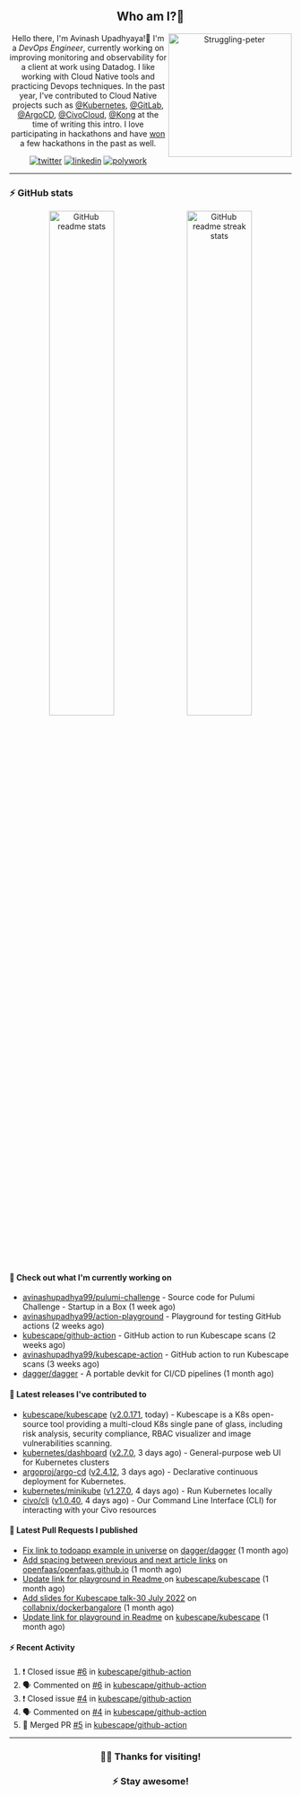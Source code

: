 <div align='center'>
  
## Who am I?🤔

<img align="right" width="220" src="https://media.giphy.com/media/YFkpsHWCsNUUo/giphy.gif" alt="Struggling-peter" />

Hello there, I'm Avinash Upadhyaya!👋 I'm a _DevOps Engineer_, currently working on improving monitoring and observability for a client at work using Datadog. I like working with Cloud Native tools and practicing Devops techniques. In the past year, I've contributed to Cloud Native projects such as [@Kubernetes](https://github.com/pulls?q=is%3Apr+author%3Aavinashupadhya99+archived%3Afalse+user%3Akubernetes), [@GitLab](https://gitlab.com/groups/gitlab-org/-/merge_requests?scope=all&state=all&author_username=avinashupadhya99), [@ArgoCD](https://github.com/pulls?q=is%3Apr+author%3Aavinashupadhya99+archived%3Afalse+user%3Aargoproj), [@CivoCloud](https://github.com/pulls?q=is%3Apr+author%3Aavinashupadhya99+archived%3Afalse+user%3Acivo), [@Kong](https://github.com/pulls?q=is%3Apr+author%3Aavinashupadhya99+archived%3Afalse+user%3AKong) at the time of writing this intro. I love participating in hackathons and have [won](https://devpost.com/avinashupadhya99) a few hackathons in the past as well.


[![twitter](https://img.shields.io/badge/-@avinash__ukr-%231DA1F2?style=for-the-badge&logo=twitter&logoColor=ffffff)](https://twitter.com/avinash_ukr)
[![linkedin](https://img.shields.io/badge/-Avinash%20Upadhyaya-%230A67C3?style=for-the-badge&logo=linkedin&logoColor=ffffff)](https://www.linkedin.com/in/avinash-upadhyaya/)
[![polywork](https://img.shields.io/badge/-@avinashupadhya99-%23338BFF?style=for-the-badge&logo=polywork&logoColor=ffffff)](https://www.polywork.com/avinashupadhya99)

---

</div>

### ⚡ GitHub stats

<p align="center">
  <img width="48%" src="https://github-readme-stats.vercel.app/api?username=avinashupadhya99&show_icons=true&theme=tokyonight" alt="GitHub readme stats" />
  <img width="48%" src="https://github-readme-streak-stats.herokuapp.com?user=avinashupadhya99&theme=dark&hide_border=true&date_format=M%20j%5B%2C%20Y%5D" alt="GitHub readme streak stats" />
</p>

#### 👷 Check out what I'm currently working on

- [avinashupadhya99/pulumi-challenge](https://github.com/avinashupadhya99/pulumi-challenge) - Source code for Pulumi Challenge - Startup in a Box (1 week ago)
- [avinashupadhya99/action-playground](https://github.com/avinashupadhya99/action-playground) - Playground for testing GitHub actions (2 weeks ago)
- [kubescape/github-action](https://github.com/kubescape/github-action) - GitHub action to run Kubescape scans (2 weeks ago)
- [avinashupadhya99/kubescape-action](https://github.com/avinashupadhya99/kubescape-action) - GitHub action to run Kubescape scans (3 weeks ago)
- [dagger/dagger](https://github.com/dagger/dagger) - A portable devkit for CI/CD pipelines (1 month ago)

#### 🔭 Latest releases I've contributed to

- [kubescape/kubescape](https://github.com/kubescape/kubescape) ([v2.0.171](https://github.com/kubescape/kubescape/releases/tag/v2.0.171), today) - Kubescape is a K8s open-source tool providing a multi-cloud K8s single pane of glass, including risk analysis, security compliance, RBAC visualizer and image vulnerabilities scanning. 
- [kubernetes/dashboard](https://github.com/kubernetes/dashboard) ([v2.7.0](https://github.com/kubernetes/dashboard/releases/tag/v2.7.0), 3 days ago) - General-purpose web UI for Kubernetes clusters
- [argoproj/argo-cd](https://github.com/argoproj/argo-cd) ([v2.4.12](https://github.com/argoproj/argo-cd/releases/tag/v2.4.12), 3 days ago) - Declarative continuous deployment for Kubernetes.
- [kubernetes/minikube](https://github.com/kubernetes/minikube) ([v1.27.0](https://github.com/kubernetes/minikube/releases/tag/v1.27.0), 4 days ago) - Run Kubernetes locally
- [civo/cli](https://github.com/civo/cli) ([v1.0.40](https://github.com/civo/cli/releases/tag/v1.0.40), 4 days ago) - Our Command Line Interface (CLI) for interacting with your Civo resources

#### 🔨 Latest Pull Requests I published

- [Fix link to todoapp example in universe](https://github.com/dagger/dagger/pull/2940) on [dagger/dagger](https://github.com/dagger/dagger) (1 month ago)
- [Add spacing between previous and next article links](https://github.com/openfaas/openfaas.github.io/pull/292) on [openfaas/openfaas.github.io](https://github.com/openfaas/openfaas.github.io) (1 month ago)
- [Update link for playground in Readme ](https://github.com/kubescape/kubescape/pull/581) on [kubescape/kubescape](https://github.com/kubescape/kubescape) (1 month ago)
- [Add slides for Kubescape talk-30 July 2022](https://github.com/collabnix/dockerbangalore/pull/36) on [collabnix/dockerbangalore](https://github.com/collabnix/dockerbangalore) (1 month ago)
- [Update link for playground in Readme](https://github.com/kubescape/kubescape/pull/579) on [kubescape/kubescape](https://github.com/kubescape/kubescape) (1 month ago)

#### ⚡ Recent Activity

<!--START_SECTION:activity-->
1. ❗️ Closed issue [#6](https://github.com/kubescape/github-action/issues/6) in [kubescape/github-action](https://github.com/kubescape/github-action)
2. 🗣 Commented on [#6](https://github.com/kubescape/github-action/issues/6) in [kubescape/github-action](https://github.com/kubescape/github-action)
3. ❗️ Closed issue [#4](https://github.com/kubescape/github-action/issues/4) in [kubescape/github-action](https://github.com/kubescape/github-action)
4. 🗣 Commented on [#4](https://github.com/kubescape/github-action/issues/4) in [kubescape/github-action](https://github.com/kubescape/github-action)
5. 🎉 Merged PR [#5](https://github.com/kubescape/github-action/pull/5) in [kubescape/github-action](https://github.com/kubescape/github-action)
<!--END_SECTION:activity-->



---

<div align='center'>
  
### 🙇‍♂️ Thanks for visiting!
### ⚡ Stay awesome!
  
</div>


